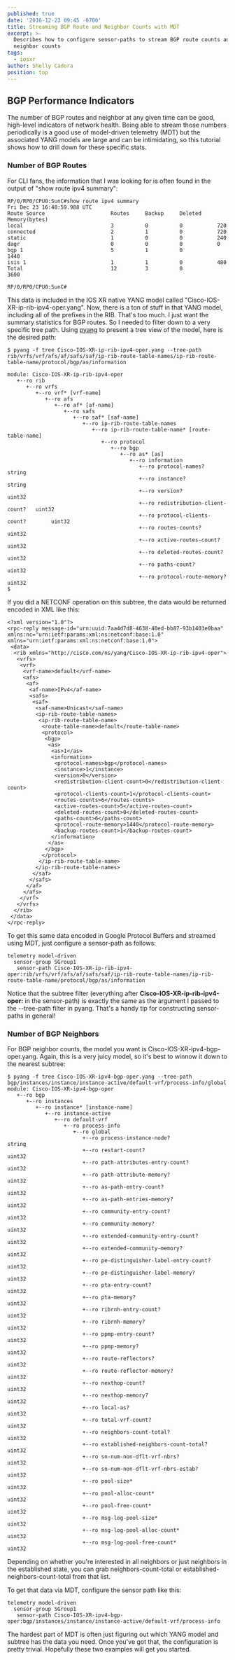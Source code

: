 ```yaml
---
published: true
date: '2016-12-23 09:45 -0700'
title: Streaming BGP Route and Neighbor Counts with MDT
excerpt: >-
  Describes how to configure sensor-paths to stream BGP route counts and
  neighbor counts
tags:
  - iosxr
author: Shelly Cadora
position: top
---
```

## BGP Performance Indicators

The number of BGP routes and neighbor at any given time can be good, high-level indicators of network health.  Being able to stream those numbers periodically is a good use of model-driven telemetry (MDT) but the associated YANG models are large and can be intimidating, so this tutorial shows how to drill down for these specific stats. 

### Number of BGP Routes

For CLI fans, the information that I was looking for is often found in the output of "show route ipv4 summary":

```
RP/0/RP0/CPU0:SunC#show route ipv4 summary
Fri Dec 23 16:48:59.988 UTC
Route Source                     Routes     Backup     Deleted     Memory(bytes)
local                            3          0          0           720
connected                        2          1          0           720
static                           1          0          0           240
dagr                             0          0          0           0
bgp 1                            5          1          0           1440
isis 1                           1          1          0           480
Total                            12         3          0           3600

RP/0/RP0/CPU0:SunC#
```
 
This data is included in the IOS XR native YANG model called "Cisco-IOS-XR-ip-rib-ipv4-oper.yang".  Now, there is a ton of stuff in that YANG model, including all of the prefixes in the RIB.  That's too much. I just want the summary statistics for BGP routes.  So I needed to filter down to a very specific tree path.  Using [pyang](https://github.com/mbj4668/pyang) to present a tree view of the model, here is the desired path:

```
$ pyang -f tree Cisco-IOS-XR-ip-rib-ipv4-oper.yang --tree-path rib/vrfs/vrf/afs/af/safs/saf/ip-rib-route-table-names/ip-rib-route-table-name/protocol/bgp/as/information

module: Cisco-IOS-XR-ip-rib-ipv4-oper
   +--ro rib
      +--ro vrfs
         +--ro vrf* [vrf-name]
            +--ro afs
               +--ro af* [af-name]
                  +--ro safs
                     +--ro saf* [saf-name]
                        +--ro ip-rib-route-table-names
                           +--ro ip-rib-route-table-name* [route-table-name]
                              +--ro protocol
                                 +--ro bgp
                                    +--ro as* [as]
                                       +--ro information
                                          +--ro protocol-names?                string
                                          +--ro instance?                      string
                                          +--ro version?                       uint32
                                          +--ro redistribution-client-count?   uint32
                                          +--ro protocol-clients-count?        uint32
                                          +--ro routes-counts?                 uint32
                                          +--ro active-routes-count?           uint32
                                          +--ro deleted-routes-count?          uint32
                                          +--ro paths-count?                   uint32
                                          +--ro protocol-route-memory?         uint32
$
```

If you did a NETCONF <get> operation on this subtree, the data would be returned encoded in XML like this:

```
<?xml version="1.0"?>
<rpc-reply message-id="urn:uuid:7aa4d7d8-4638-40ed-bb87-93b1403e0baa" xmlns:nc="urn:ietf:params:xml:ns:netconf:base:1.0" xmlns="urn:ietf:params:xml:ns:netconf:base:1.0">
 <data>
  <rib xmlns="http://cisco.com/ns/yang/Cisco-IOS-XR-ip-rib-ipv4-oper">
   <vrfs>
    <vrf>
     <vrf-name>default</vrf-name>
     <afs>
      <af>
       <af-name>IPv4</af-name>
       <safs>
        <saf>
         <saf-name>Unicast</saf-name>
         <ip-rib-route-table-names>
          <ip-rib-route-table-name>
           <route-table-name>default</route-table-name>
           <protocol>
            <bgp>
             <as>
              <as>1</as>
              <information>
               <protocol-names>bgp</protocol-names>
               <instance>1</instance>
               <version>0</version>
               <redistribution-client-count>0</redistribution-client-count>
               <protocol-clients-count>1</protocol-clients-count>
               <routes-counts>6</routes-counts>
               <active-routes-count>5</active-routes-count>
               <deleted-routes-count>0</deleted-routes-count>
               <paths-count>6</paths-count>
               <protocol-route-memory>1440</protocol-route-memory>
               <backup-routes-count>1</backup-routes-count>
              </information>
             </as>
            </bgp>
           </protocol>
          </ip-rib-route-table-name>
         </ip-rib-route-table-names>
        </saf>
       </safs>
      </af>
     </afs>
    </vrf>
   </vrfs>
  </rib>
 </data>
</rpc-reply>
```

To get this same data encoded in Google Protocol Buffers and streamed using MDT, just configure a sensor-path as follows:

```
telemetry model-driven
  sensor-group SGroup1
   sensor-path Cisco-IOS-XR-ip-rib-ipv4-oper:rib/vrfs/vrf/afs/af/safs/saf/ip-rib-route-table-names/ip-rib-route-table-name/protocol/bgp/as/information
```

Notice that the subtree filter (everything after **Cisco-IOS-XR-ip-rib-ipv4-oper:** in the sensor-path) is exactly the same as the argument I passed to the --tree-path filter in pyang.  That's a handy tip for constructing sensor-paths in general!

### Number of BGP Neighbors

For BGP neighbor counts, the model you want is Cisco-IOS-XR-ipv4-bgp-oper.yang.  Again, this is a very juicy model, so it's best to winnow it down to the nearest subtree:

```
$ pyang -f tree Cisco-IOS-XR-ipv4-bgp-oper.yang --tree-path bgp/instances/instance/instance-active/default-vrf/process-info/global
module: Cisco-IOS-XR-ipv4-bgp-oper
   +--ro bgp
      +--ro instances
         +--ro instance* [instance-name]
            +--ro instance-active
               +--ro default-vrf
                  +--ro process-info
                     +--ro global
                        +--ro process-instance-node?                string
                        +--ro restart-count?                        uint32
                        +--ro path-attributes-entry-count?          uint32
                        +--ro path-attribute-memory?                uint32
                        +--ro as-path-entry-count?                  uint32
                        +--ro as-path-entries-memory?               uint32
                        +--ro community-entry-count?                uint32
                        +--ro community-memory?                     uint32
                        +--ro extended-community-entry-count?       uint32
                        +--ro extended-community-memory?            uint32
                        +--ro pe-distinguisher-label-entry-count?   uint32
                        +--ro pe-distinguisher-label-memory?        uint32
                        +--ro pta-entry-count?                      uint32
                        +--ro pta-memory?                           uint32
                        +--ro ribrnh-entry-count?                   uint32
                        +--ro ribrnh-memory?                        uint32
                        +--ro ppmp-entry-count?                     uint32
                        +--ro ppmp-memory?                          uint32
                        +--ro route-reflectors?                     uint32
                        +--ro route-reflector-memory?               uint32
                        +--ro nexthop-count?                        uint32
                        +--ro nexthop-memory?                       uint32
                        +--ro local-as?                             uint32
                        +--ro total-vrf-count?                      uint32
                        +--ro neighbors-count-total?                uint32
                        +--ro established-neighbors-count-total?    uint32
                        +--ro sn-num-non-dflt-vrf-nbrs?             uint32
                        +--ro sn-num-non-dflt-vrf-nbrs-estab?       uint32
                        +--ro pool-size*                            uint32
                        +--ro pool-alloc-count*                     uint32
                        +--ro pool-free-count*                      uint32
                        +--ro msg-log-pool-size*                    uint32
                        +--ro msg-log-pool-alloc-count*             uint32
                        +--ro msg-log-pool-free-count*              uint32

```

Depending on whether you're interested in all neighbors or just neighbors in the established state, you can grab neighbors-count-total or established-neighbors-count-total from that list.

To get that data via MDT,  configure the sensor path like this:

```
telemetry model-driven
  sensor-group SGroup1
   sensor-path Cisco-IOS-XR-ipv4-bgp-oper:bgp/instances/instance/instance-active/default-vrf/process-info
```

The hardest part of MDT is often just figuring out which YANG model and subtree has the data you need.  Once you've got that, the configuration is pretty trivial.  Hopefully these two examples will get you started.
